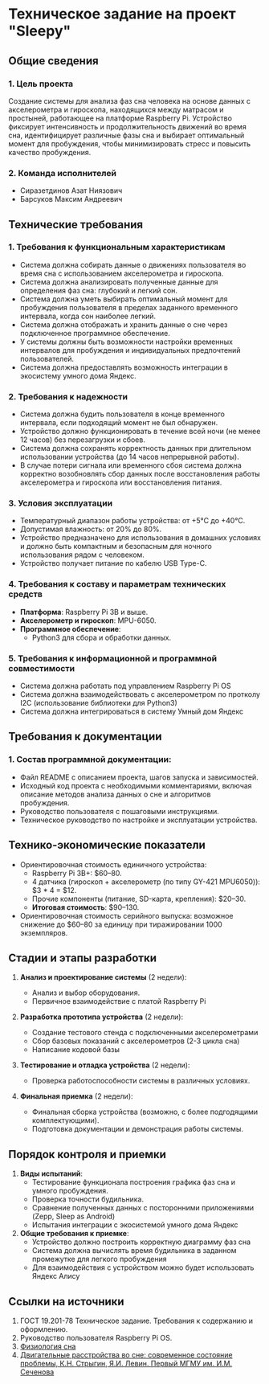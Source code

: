 # Техническое задание на проект "Sleepy"

## Общие сведения

### 1. Цель проекта

Создание системы для анализа фаз сна человека на основе данных с акселерометра и гироскопа, находящихся между матрасом и простыней, работающее на платформе Raspberry Pi. Устройство фиксирует интенсивность и продолжительность движений во время сна, идентифицирует различные фазы сна и выбирает оптимальный момент для пробуждения, чтобы минимизировать стресс и повысить качество пробуждения.

### 2. Команда исполнителей

- Сиразетдинов Азат Ниязович
- Барсуков Максим Андреевич


## Технические требования

### 1. Требования к функциональным характеристикам

- Система должна собирать данные о движениях пользователя во время сна с использованием акселерометра и гироскопа.
- Система должна анализировать полученные данные для определения фаз сна: глубокий и легкий сон.
- Система должна уметь выбирать оптимальный момент для пробуждения пользователя в пределах заданного временного интервала, когда сон наиболее легкий.
- Система должна отображать и хранить данные о сне через подключенное программное обеспечение.
- У системы должны быть возможности настройки временных интервалов для пробуждения и индивидуальных предпочтений пользователей.
- Система должна предоставлять возможность интеграции в экосистему умного дома Яндекс.

### 2. Требования к надежности

- Система должна будить пользователя в конце временного интервала, если подходящий момент не был обнаружен.
- Устройство должно функционировать в течение всей ночи (не менее 12 часов) без перезагрузки и сбоев.
- Система должна сохранять корректность данных при длительном использовании устройства (до 14 часов непрерывной работы).
- В случае потери сигнала или временного сбоя система должна корректно возобновлять сбор данных после восстановления работы акселерометра и гироскопа или восстановления питания.

### 3. Условия эксплуатации

- Температурный диапазон работы устройства: от +5°C до +40°C.
- Допустимая влажность: от 20% до 80%.
- Устройство предназначено для использования в домашних условиях и должно быть компактным и безопасным для ночного использования рядом с человеком.
- Устройство получает питание по кабелю USB Type-C.

### 4. Требования к составу и параметрам технических средств

- **Платформа**: Raspberry Pi 3B и выше.
- **Акселерометр и гироскоп**: MPU-6050.
- **Программное обеспечение**:
  - Python3 для сбора и обработки данных.

### 5. Требования к информационной и программной совместимости

- Система должна работать под управлением Raspberry Pi OS
- Система должна взаимодействовать с акселерометром по протколу I2C (использование библиотеки для Python3)
- Система должна интегрироваться в систему Умный дом Яндекс


## Требования к документации

### 1. Состав программной документации:

- Файл README с описанием проекта, шагов запуска и зависимостей.
- Исходный код проекта с необходимыми комментариями, включая описание методов анализа данных о сне и алгоритмов пробуждения.
- Руководство пользователя с пошаговыми инструкциями.
- Техническое руководство по настройке и эксплуатации устройства.


## Технико-экономические показатели

- Ориентировочная стоимость единичного устройства:
  - Raspberry Pi 3B+: $60–80.
  - 4 датчика (гироскоп + акселерометр (по типу GY-421 MPU6050)): $3 * 4 = $12.
  - Прочие компоненты (питание, SD-карта, крепления): $20–30.
  - **Итоговая стоимость**: $90–130.
- Ориентировочная стоимость серийного выпуска: возможное снижение до $60–80 за единицу при тиражировании 1000 экземпляров.

## Стадии и этапы разработки

1. **Анализ и проектирование системы** (2 недели):

   - Анализ и выбор оборудования.
   - Первичное взаимодействие с платой Raspberry Pi 

2. **Разработка прототипа устройства** (2 недели):

   - Создание тестового стенда с подключенными акселерометрами
   - Сбор базовых показаний с акселерометров (2-3 цикла сна)
   - Написание кодовой базы
 
3. **Тестирование и отладка устройства** (2 недели):

   - Проверка работоспособности системы в различных условиях.

4. **Финальная приемка** (2 недели):
   - Финальная сборка устройства (возможно, с более подгодящими комплектующими).
   - Подготовка документации и демонстрация работы системы.

## Порядок контроля и приемки

1. **Виды испытаний**:
   - Тестирование функционала построения графика фаз сна и умного пробуждения.
   - Проверка точности будильника.
   - Сравнение полученных данных с посторонними приложениями (Zepp, Sleep as Android)
   - Испытания интеграции с экосистемой умного дома Яндекс
2. **Общие требования к приемке**:
   - Устройство должно построить корректную диаграмму фаз сна
   - Система должна вычислять время будильника в заданном промежутке для легкого пробуждения
   - Для взаимодействия с устройством можно будет использовать Яндекс Алису

## Ссылки на источники

1. ГОСТ 19.201-78 Техническое задание. Требования к содержанию и оформлению.
2. Руководство пользователя Raspberry Pi OS.
3. [Физиология сна](https://www.vsavm.by/wp-content/uploads/2013/11/Fiziologiya-sna.pdf)
4. [Двигательные расстройства во сне: современное состояние проблемы, К.Н. Стрыгин, Я.И. Левин. Первый МГМУ им. И.М. Сеченова](https://umedp.ru/articles/dvigatelnye_rasstroystva_vo_sne_sovremennoe_sostoyanie_problemy.html)
